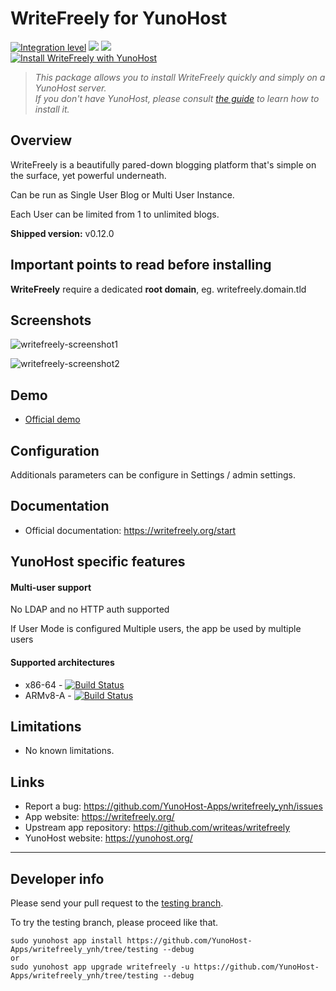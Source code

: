# WriteFreely for YunoHost

[![Integration level](https://dash.yunohost.org/integration/writefreely.svg)](https://dash.yunohost.org/appci/app/writefreely) ![](https://ci-apps.yunohost.org/ci/badges/writefreely.status.svg) ![](https://ci-apps.yunohost.org/ci/badges/writefreely.maintain.svg)  
[![Install WriteFreely with YunoHost](https://install-app.yunohost.org/install-with-yunohost.svg)](https://install-app.yunohost.org/?app=writefreely)

> *This package allows you to install WriteFreely quickly and simply on a YunoHost server.  
If you don't have YunoHost, please consult [the guide](https://yunohost.org/#/install) to learn how to install it.*

## Overview
WriteFreely is a beautifully pared-down blogging platform that's simple on the surface, yet powerful underneath.

Can be run as Single User Blog or Multi User Instance.

Each User can be limited from 1 to unlimited blogs.

**Shipped version:** v0.12.0

## Important points to read before installing

**WriteFreely** require a dedicated **root domain**, eg. writefreely.domain.tld

## Screenshots

![writefreely-screenshot1](https://user-images.githubusercontent.com/30271971/52228565-fa4ab300-28b2-11e9-8983-3eb8cdbc2262.png)

![writefreely-screenshot2](https://user-images.githubusercontent.com/30271971/52228579-00409400-28b3-11e9-8a1c-7625494c8747.png)

## Demo

* [Official demo](https://write.as/new)

## Configuration

Additionals parameters can be configure in Settings / admin settings.

## Documentation

 * Official documentation: https://writefreely.org/start

## YunoHost specific features

#### Multi-user support

No LDAP and no HTTP auth supported

If User Mode is configured Multiple users, the app be used by multiple users

#### Supported architectures

* x86-64 - [![Build Status](https://ci-apps.yunohost.org/ci/logs/writefreely%20%28Apps%29.svg)](https://ci-apps.yunohost.org/ci/apps/writefreely/)
* ARMv8-A - [![Build Status](https://ci-apps-arm.yunohost.org/ci/logs/writefreely%20%28Apps%29.svg)](https://ci-apps-arm.yunohost.org/ci/apps/writefreely/)

## Limitations

* No known limitations.

## Links

 * Report a bug: https://github.com/YunoHost-Apps/writefreely_ynh/issues
 * App website: https://writefreely.org/
 * Upstream app repository: https://github.com/writeas/writefreely
 * YunoHost website: https://yunohost.org/

---

## Developer info

Please send your pull request to the [testing branch](https://github.com/YunoHost-Apps/writefreely_ynh/tree/testing).

To try the testing branch, please proceed like that.
```
sudo yunohost app install https://github.com/YunoHost-Apps/writefreely_ynh/tree/testing --debug
or
sudo yunohost app upgrade writefreely -u https://github.com/YunoHost-Apps/writefreely_ynh/tree/testing --debug
```

